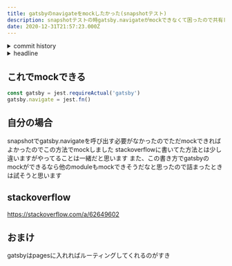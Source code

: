 ```yaml
---
title: gatsbyのnavigateをmockしたかった(snapshotテスト)
description: snapshotテストの時gatsby.navigateがmockできなくて困ったので共有します
date: 2020-12-31T21:57:23.000Z
---
```

<!-- history area start -->
<details><summary>commit history</summary><div><ol>
<li>2020/12/27 21:49:20 99894bb</li>
</ol></div></details>
<!-- history area end -->
<!-- toc area start -->
<details><summary>headline</summary><div>

<!-- toc -->

- [これでmockできる](#%E3%81%93%E3%82%8C%E3%81%A7mock%E3%81%A7%E3%81%8D%E3%82%8B)
- [自分の場合](#%E8%87%AA%E5%88%86%E3%81%AE%E5%A0%B4%E5%90%88)
- [stackoverflow](#stackoverflow)
- [おまけ](#%E3%81%8A%E3%81%BE%E3%81%91)

<!-- tocstop -->

</div></details>

<!-- toc area end -->

## これでmockできる

```javascript
const gatsby = jest.requireActual('gatsby')
gatsby.navigate = jest.fn()
```

## 自分の場合
snapshotでgatsby.navigateを呼び出す必要がなかったのでただmockできればよかったのでこの方法でmockしました
stackoverflowに書いてた方法とは少し違いますがやってることは一緒だと思います
また、この書き方でgatsbyのmockができるなら他のmoduleもmockできそうだなと思ったので詰まったときは試そうと思います

## stackoverflow
https://stackoverflow.com/a/62649602

## おまけ
gatsbyはpagesに入れればルーティングしてくれるのがすき


